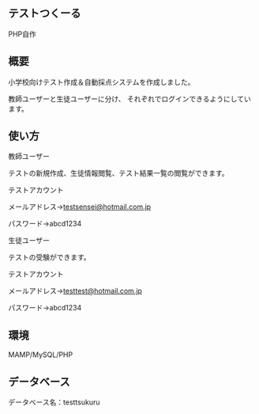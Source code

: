 ## テストつくーる

PHP自作

## 概要

小学校向けテスト作成＆自動採点システムを作成しました。

教師ユーザーと生徒ユーザーに分け、 それぞれでログインできるようにしています。

## 使い方

教師ユーザー

テストの新規作成、生徒情報閲覧、テスト結果一覧の閲覧ができます。

テストアカウント

メールアドレス→testsensei@hotmail.com.jp

パスワード→abcd1234


生徒ユーザー

テストの受験ができます。

テストアカウント

メールアドレス→testtest@hotmail.com.jp

パスワード→abcd1234

## 環境

MAMP/MySQL/PHP

## データベース

データベース名：testtsukuru
